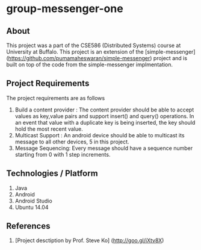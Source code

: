 # group-messenger-one

## About
This project was a part of the CSE586 (Distributed Systems) course at University at Buffalo. This project is an extension of the [simple-messenger] (https://github.com/pumamaheswaran/simple-messenger) project and is built on top of the code from the simple-messenger implmentation.

## Project Requirements
The project requirements are as follows
1. Build a content provider : The content provider should be able to accept values as key,value pairs and support insert() and query() operations. In an event that value with a duplicate key is being inserted, the key should hold the most recent value.
2. Multicast Support : An android device should be able to multicast its message to all other devices, 5 in this project.
3. Message Sequencing: Every message should have a sequence number starting from 0 with 1 step increments.

## Technologies / Platform
1. Java
2. Android
3. Android Studio
4. Ubuntu 14.04

## References
1. [Project desctiption by Prof. Steve Ko] (http://goo.gl/iXtv8X)
